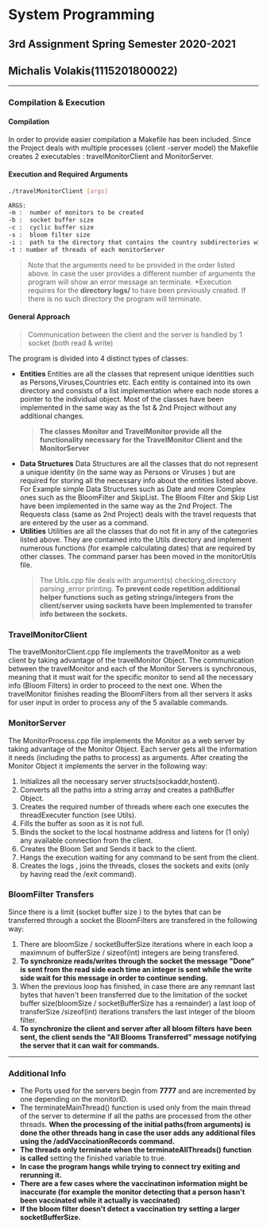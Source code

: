 # System Programming
## 3rd Assignment Spring Semester 2020-2021
## Michalis Volakis(1115201800022)

---

### Compilation & Execution


#### Compilation

In order to provide easier compilation a Makefile has been included. Since the Project deals with multiple processes (client -server model) the Makefile creates 2 executables : travelMonitorClient and  MonitorServer.


#### Execution and Required Arguments

```bash
./travelMonitorClient [args]

ARGS: 
-m :  number of monitors to be created
-b :  socket buffer size
-c :  cyclic buffer size
-s :  bloom filter size
-i :  path to the directory that contains the country subdirectories with vaccination records
-t : number of threads of each monitorServer

```

> Note that the arguments need to be provided in the order listed above. In case the user provides a different number of arguments the program will show an error message an terminate.
>*Execution requires for the **directory logs/** to have been previously created. If there is no such directory the program will terminate.

#### General Approach

> Communication between the client and the server is handled by 1 socket (both read & write)

The program is divided into 4 distinct types of classes:

- **Entities**
    Entities are all the classes that represent unique identities such as Persons,Viruses,Countries etc. Each entity is contained into its own directory and consists of a list implementation where each node stores a pointer to the individual object. Most of the classes have been implemented in the same way as the 1st & 2nd Project without any additional changes.
    > **The classes Monitor and TravelMonitor provide all the functionality necessary for the TravelMonitor Client and the MonitorServer**
- **Data Structures**
    Data Structures are all the classes that do not represent a unique identity (in the same way as Persons or Viruses ) but are required for storing all the necessary info about the entities listed above. For Example simple Data Structures such as Date and more Complex ones such as the BloomFilter and SkipList. The Bloom Filter and Skip List have been implemented in the same way as the 2nd Project. The Requests class (same as 2nd Project) deals with the travel requests that are entered by the user as a command.
- **Utilities**
    Utilities are all the classes that do not fit in any of the categories listed above.
    They are contained into the Utils directory and implement numerous functions (for example calculating dates) that are required by other classes. The command parser has been moved in the monitorUtils file.
    > The Utils.cpp file deals with argument(s) checking,directory parsing ,error printing.
    > **To prevent code repetition additional helper functions such as geting strings/integers from the client/server using sockets have been implemented to transfer info between the sockets.**



### TravelMonitorClient
The travelMonitorClient.cpp file implements the travelMonitor as a web client by taking advantage of the travelMonitor Object. The communication between the travelMonitor and each of the Monitor Servers is synchronous, meaning that it must wait for the specific monitor to send all the necessary info (Bloom Filters) in order to proceed to the next one. When the travelMonitor finishes reading the BloomFilters from all ther servers it asks for user input in order to process any of the 5 available commands.

### MonitorServer

The MonitorProcess.cpp file implements the Monitor as a web server by taking advantage of the Monitor Object. Each server gets all the information it needs (including the paths to process) as arguments. After creating the Monitor Object it implements the server in the following way:
1. Initializes all the necessary server structs(sockaddr,hostent).
2. Converts all the paths into a string array and creates a pathBuffer Object.
3. Creates the required number of threads where each one executes the threadExecuter function (see Utils).
4. Fills the buffer as soon as it is not full.
5. Binds the socket to the local hostname address and listens for (1 only) any available connection from the client.
6. Creates the Bloom Set and Sends it back to the client.
7. Hangs the execution waiting for any command to be sent from the client.
8. Creates the logs , joins the threads, closes the sockets and exits (only by having read the /exit command).


### BloomFilter Transfers

Since there is a limit (socket buffer size ) to the bytes that can be transferred through a socket the BloomFilters are transfered in the following way:
1. There are bloomSize / socketBufferSize  iterations where in each loop a maximnum of bufferSize / sizeof(int) integers are being transfered.
2. **To synchronize reads/writes through the socket the message "Done" is sent from the read side each time an integer is sent while the write side wait for this message in order to continue sending.**
3. When the previous loop has finished, in case there are any remnant last bytes that haven't been transferred due to the limitation of the socket buffer size(bloomSize / socketBufferSize has a remainder)  a last loop of transferSize /sizeof(int) iterations transfers the last integer of the bloom filter.
4. **To synchronize the client and server after all bloom filters have been sent, the client sends the "All Blooms Transferred" message notifying the server that it can wait for commands.**

--- 

### Additional Info

- The Ports used for the servers begin from **7777** and are incremented by one depending on the monitorID.
- The terminateMainThread() function is used only from the main thread of the server to determine if all the paths are processed from the other threads. **When the processing of the initial paths(from arguments) is done the other threads hang in case the user adds any additional files using the /addVaccinationRecords command.**
- **The threads only terminate when the terminateAllThreads() function is called** setting the finished variable to true.
- **In case the program hangs while trying to connect try exiting and rerunning it.**
- **There are a few cases where the vaccinatinon information might be inaccurate (for example the monitor detecting that a person hasn't been vaccinated while it actually is vaccinated)**
- **If the bloom filter doesn't detect a vaccination try setting a larger socketBufferSize.**